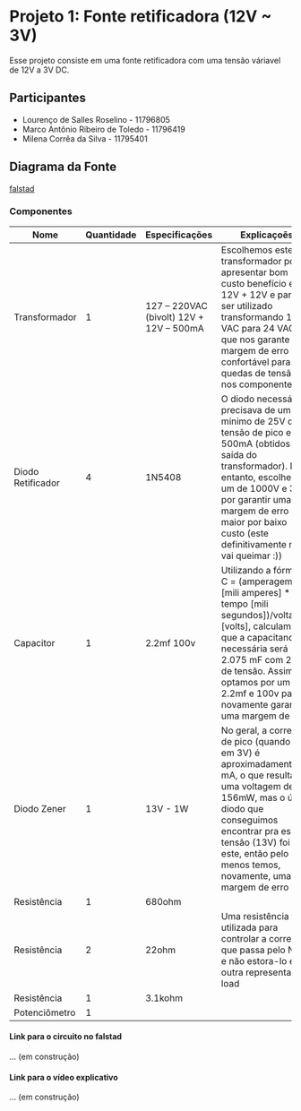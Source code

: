 # Projeto 1: Fonte retificadora (12V ~ 3V)
Esse projeto consiste em uma fonte retificadora com uma tensão váriavel de 12V a 3V DC.

## Participantes
* Lourenço de Salles Roselino - 11796805
* Marco Antônio Ribeiro de Toledo - 11796419
* Milena Corrêa da Silva - 11795401

## Diagrama da Fonte
[falstad](http://tinyurl.com/y8eeqs6w)

### Componentes
|Nome   |Quantidade  |Especificações   |Explicaçoẽs   | Preço |
|---|---|---|---|---|
|Transformador   |1  | 127 – 220VAC (bivolt) 12V + 12V – 500mA  | Escolhemos este transformador por apresentar bom custo benefício em 12V + 12V e para ser utilizado transformando 127 VAC para 24 VAC, o que nos garante uma margem de erro confortável para quedas de tensão nos componentes|R$21,90 |
|Diodo Retificador   |4  | 1N5408 | O diodo necessário precisava de um minimo de 25V de tensão de pico e 500mA (obtidos pela saída do transformador). No entanto, escolhemos um de 1000V e 3A por garantir uma margem de erro maior por baixo custo (este definitivamente não vai queimar :))| R$2,40 por 10 unidades |
|Capacitor   |1 | 2.2mf 100v  |Utilizando a fórmula C = (amperagem [mili amperes] * tempo [mili segundos])/voltagem [volts], calculamos que a  capacitancia necessária será 2.075 mF com 25V de tensão. Assim, optamos por um de 2.2mf e 100v para novamente garantir uma margem de erro |R$10 por 20 unidades|
|Diodo Zener   |1  | 13V - 1W | No geral, a corrente de pico (quando está em 3V) é aproximadamente 12 mA, o que resulta em uma voltagem de 156mW, mas o único diodo que conseguimos encontrar pra essa tensão (13V) foi este, então pelo menos temos, novamente, uma boa margem de erro|R$10,66 por 10 unidades|
|Resistência   | 1  | 680ohm  |   |   |
|Resistência    | 2   | 22ohm| Uma resistência foi utilizada para controlar a corrente que passa pelo NPN e não estora-lo e a outra representa o load|
|Resistência  | 1   | 3.1kohm    |    |
|Potenciômetro   |1   |   |   |   |


#### Link para o circuito no falstad
... (em construção)

#### Link para o vídeo explicativo
... (em construção)
